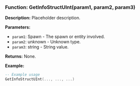 ### Function: GetInfoStructUInt(param1, param2, param3)

**Description:**
Placeholder description.

**Parameters:**
- `param1`: Spawn - The spawn or entity involved.
- `param2`: unknown - Unknown type.
- `param3`: string - String value.

**Returns:** None.

**Example:**

```lua
-- Example usage
GetInfoStructUInt(..., ..., ...)
```
